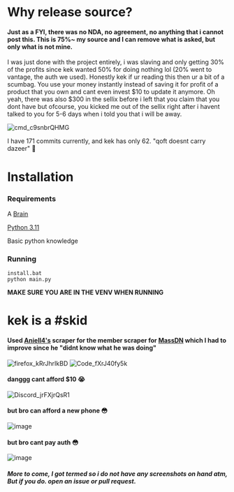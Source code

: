# Why release source?

#### Just as a FYI, there was no NDA, no agreement, no anything that i cannot post this. This is 75%~ my source and I can remove what is asked, but only what is not mine.

I was just done with the project entirely, i was slaving and only getting 30% of the profits since kek wanted 50% for doing nothing lol (20% went to vantage, the auth we used).
Honestly kek if ur reading this then ur a bit of a scumbag. You use your money instantly instead of saving it for profit of a product that you own and cant even invest $10 to update it anymore.
Oh yeah, there was also $300 in the sellix before i left that you claim that you dont have but ofcourse, you kicked me out of the sellix right after i havent talked to you for 5-6 days when i told you that i will be away.

![cmd_c9snbrQHMG](https://github.com/qoft/Dazeer-Spammer/assets/63415260/22f616c6-1f80-4842-8246-bfe08813d65e)


I have 171 commits currently, and kek has only 62. "qoft doesnt carry dazeer" 🤨

# Installation
### Requirements
A [Brain](https://www.cancer.gov/publications/dictionaries/cancer-terms/def/brain)

[Python 3.11](https://www.python.org/downloads/release/python-3113/)

Basic python knowledge

### Running
```batch
install.bat
python main.py
```
**MAKE SURE YOU ARE IN THE VENV WHEN RUNNING**

# kek is a #skid
#### Used [Aniell4's](http://github.com/Aniell4) scraper for the member scraper for [MassDN](https://github.com/Aniell4/MassDN/blob/main/scrape.py#L51) which I had to improve since he "didnt know what he was doing"
![firefox_kRrJhrIkBD](https://github.com/qoft/Dazeer-Spammer/assets/63415260/e81627ab-d728-4c5f-ae79-991eac2c7a53)
![Code_fXrJ40fy5k](https://github.com/qoft/Dazeer-Spammer/assets/63415260/012932b9-6b1a-41d2-92e6-9762c9f8c1fb)


#### danggg cant afford $10 😭
![Discord_jrFXjrQsR1](https://github.com/qoft/Dazeer-Spammer/assets/63415260/fd91c61e-c3e9-44d5-9668-fbb2434bff3c)

#### but bro can afford a new phone 😳
![image](https://github.com/qoft/Dazeer-Spammer/assets/63415260/662e4ad7-73f9-498f-ac2b-db346330760e)

#### but bro cant pay auth 😳
![image](https://github.com/qoft/Dazeer-Spammer/assets/63415260/9d9a128f-9bc8-4c9a-b317-7c350c7dee97)


##### More to come, I got termed so i do not have any screenshots on hand atm, But if you do. open an issue or pull request.

